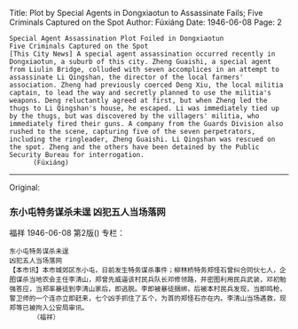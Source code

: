 Title: Plot by Special Agents in Dongxiaotun to Assassinate Fails; Five Criminals Captured on the Spot
Author: Fúxiáng
Date: 1946-06-08
Page: 2

    Special Agent Assassination Plot Foiled in Dongxiaotun
    Five Criminals Captured on the Spot
    [This City News] A special agent assassination occurred recently in Dongxiaotun, a suburb of this city. Zheng Guaishi, a special agent from Liulin Bridge, colluded with seven accomplices in an attempt to assassinate Li Qingshan, the director of the local farmers' association. Zheng had previously coerced Deng Xiu, the local militia captain, to lead the way and secretly planned to use the militia's weapons. Deng reluctantly agreed at first, but when Zheng led the thugs to Li Qingshan's house, he escaped. Li was immediately tied up by the thugs, but was discovered by the villagers' militia, who immediately fired their guns. A company from the Guards Division also rushed to the scene, capturing five of the seven perpetrators, including the ringleader, Zheng Guaishi. Li Qingshan was rescued on the spot. Zheng and the others have been detained by the Public Security Bureau for interrogation.
          (Fúxiáng)



<hr /> 

Original: 


### 东小屯特务谋杀未逞  凶犯五人当场落网
福祥
1946-06-08
第2版()
专栏：

    东小屯特务谋杀未逞
    凶犯五人当场落网
    【本市讯】本市城郊区东小屯，日前发生特务谋杀事件；柳林桥特务郑怪石曾纠合同伙七人，企图谋杀当地农会主任李清山，郑曾先威逼该村民兵队长邓修领路，并密图利用民兵武装，邓初勉强答应，当郑率暴徒到李清山家后，即逃脱。李即被暴徒捆绑，后被本村民兵发现，当即鸣枪，警卫师的一个连亦立即赶来，七个凶手抓住了五个，为首的郑怪石亦在内。李清山当场遇救，现郑等已被拘入公安局审讯。
          （福祥）
